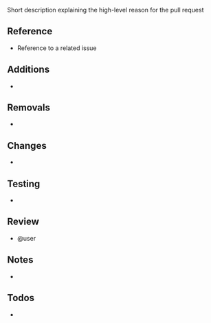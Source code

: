 Short description explaining the high-level reason for the pull request

## Reference

- Reference to a related issue

## Additions

-

## Removals

-

## Changes

-

## Testing

-

## Review

- @user

## Notes

-

## Todos

-
